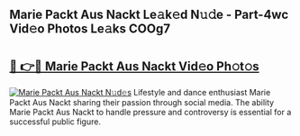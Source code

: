 ## Marie Packt Aus Nackt Le𝚊k𝚎d N𝚞𝚍e - Part-4wc Vid𝚎o Photos Le𝚊ks COOg7

# <h2><a href="http://fb4jqtm.evod.top/?m=Marie+Packt+Aus+Nackt">🔗 👉🔴 Marie Packt Aus Nackt Vid𝚎o Ph𝚘t𝚘s</a></h2>

[![Marie Packt Aus Nackt N𝚞d𝚎s](https://i.imgur.com/8V9OHl7.gif)](http://fb4jqtm.evod.top/?m=Marie+Packt+Aus+Nackt)
Lifestyle and dance enthusiast Marie Packt Aus Nackt sharing their passion through social media. The ability Marie Packt Aus Nackt to handle pressure and controversy is essential for a successful public figure. 

